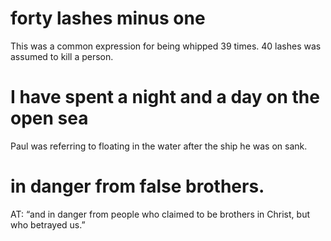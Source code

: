 #  forty lashes minus one 
This was a common expression for being whipped 39 times. 40
lashes was assumed to kill a person.
#  I have spent a night and a day on the open sea 
Paul was referring to floating in the
water after the ship he was on sank.
#  in danger from false brothers. 
AT: “and in danger from people who claimed to be
brothers in Christ, but who betrayed us.”


